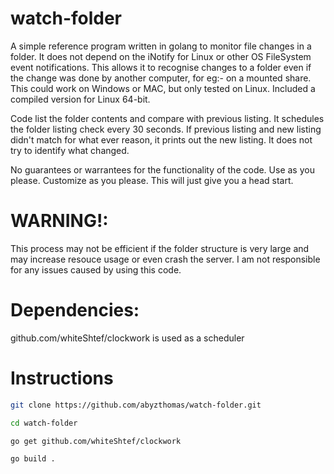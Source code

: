 # watch-folder
A simple reference program written in golang to monitor file changes in a folder.  It does not depend on the iNotify for Linux or other OS FileSystem event notifications. This allows it to recognise changes to a folder even if the change was done by another computer, for eg:- on a mounted share.  This could work on Windows or MAC, but only tested on Linux.  Included a compiled version for Linux 64-bit.

Code list the folder contents and compare with previous listing.  It schedules the folder listing check every 30 seconds.  If previous listing and new listing didn't match for what ever reason, it prints out the new listing.  It does not try to identify what changed.

No guarantees or warrantees for the functionality of the code.  Use as you please.  Customize as you please.  This will just give you a head start.

# WARNING!: 
This process may not be efficient if the folder structure is very large and may increase resouce usage or even crash the server.  I am not responsible for any issues caused by using this code.

# Dependencies:

github.com/whiteShtef/clockwork is used as a scheduler



# Instructions

``` bash
git clone https://github.com/abyzthomas/watch-folder.git

cd watch-folder

go get github.com/whiteShtef/clockwork

go build .

```

